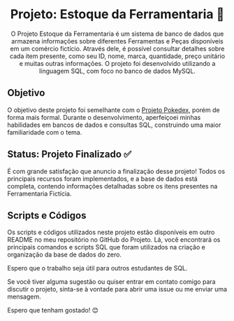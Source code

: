 <h1 align="center">Projeto: Estoque da Ferramentaria 🧰</h1>

<p align="center">O Projeto Estoque da Ferramentaria é um sistema de banco de dados que armazena informações sobre diferentes Ferramentas e Peças disponíveis em um comércio fictício. Através dele, é possível consultar detalhes sobre cada item presente, como seu ID, nome, marca, quantidade, preço unitário e muitas outras informações. O projeto foi desenvolvido utilizando a linguagem SQL, com foco no banco de dados MySQL.</p>

<h2>Objetivo</h2>

<p>O objetivo deste projeto foi semelhante com o <a href="https://github.com/felipebofi09/Projeto_Pokedex">Projeto Pokedex</a>, porém de forma mais formal. Durante o desenvolvimento, aperfeiçoei minhas habilidades em bancos de dados e consultas SQL, construindo uma maior familiaridade com o tema.</p>

<h2>Status: Projeto Finalizado ✅</h2>

<p>É com grande satisfação que anuncio a finalização desse projeto! Todos os principais recursos foram implementados, e a base de dados está completa, contendo informações detalhadas sobre os itens presentes na Ferramentaria Fictícia.</p>

<h2>Scripts e Códigos</h2>

<p>Os scripts e códigos utilizados neste projeto estão disponíveis em outro README no meu repositório no GitHub do Projeto. Lá, você encontrará os principais comandos e scripts SQL que foram utilizados na criação e organização da base de dados do zero.</p>

<p>Espero que o trabalho seja útil para outros estudantes de SQL.</p>

<p>Se você tiver alguma sugestão ou quiser entrar em contato comigo para discutir o projeto, sinta-se à vontade para abrir uma issue ou me enviar uma mensagem.</p>

<p>Espero que tenham gostado! 😊</p>

